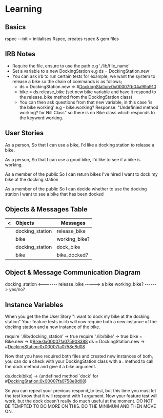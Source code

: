 <h1> Learning </h1>

<h2>Basics</h2>

rspec --init = initialises Rspec, creates rspec & gem files

<h2>IRB Notes</h2>

- Require the file, ensure to use the path e.g './lib/file_name'
- Set a variable to a new DockingStation e.g ds = DockingStation.new
- You can ask irb to run certain tests for example, we want the system to release a bike so the chain of commands is as follows;
  - ds = DockingStation.new
    => #<DockingStation:0x00007fb04a99a910>
  - bike = ds.release_bike (set new bike variable and have it respond to the release_bike method from the DockingStation class)
  - You can then ask questions from that new variable, in this case 'is the bike working' e.g - bike.working? Response: "Undefinied method working? for Nill Class" so there is no Bike class which responds to the keyword working.

<h2>User Stories</h2>

As a person,
So that I can use a bike,
I'd like a docking station to release a bike.

As a person,
So that I can use a good bike,
I'd like to see if a bike is working.

As a member of the public
So I can return bikes I've hired
I want to dock my bike at the docking station

As a member of the public
So I can decide whether to use the docking station
I want to see a bike that has been docked

<h2>Objects & Messages Table</h2>

| <   | Objects         | Messages      |
| :-- | :-------------- | ------------- |
|     | docking_station | release_bike  |
|     | bike            | working_bike? |
|     | docking_station | dock_bike     |
|     | bike            | bike_docked?  |

<h2>Object & Message Communication Diagram</h2>

docking_station <------- release_bike -----> a bike
working_bike? ------> yes/no?

<h2>Instance Variables</h2>

When you get the the User Story "I want to dock my bike at the docking station" Your feature tests in irb will now require both a new instance of the docking station and a new instance of the bike.

require './lib/docking_station'
-> true
require './lib/bike'
-> true
bike = Bike.new
-> #<Bike:0x00007fa075908388>
ds = DockingStation.new
-> #<DockingStation:0x00007fa0758e8d08>

Now that you have required both files and created new instances of both, you can do a check with your DockingStation class with a . method to call the dock method and give it a bike argument.

ds.dock(bike)
-> (undefined method `dock' for #<DockingStation:0x00007fa0758e8d08>)

So you can repeat your previous respond_to test, but this time you must let the test know that it will respond with 1 argument. Now your feature test will work, but the dock doesn't really do much useful at the moment. DO NOT BE TEMPTED TO DO MORE ON THIS. DO THE MINIMUM AND THEN MOVE ON.

